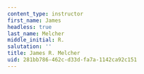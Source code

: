 ```yaml
---
content_type: instructor
first_name: James
headless: true
last_name: Melcher
middle_initial: R.
salutation: ''
title: James R. Melcher
uid: 281bb786-462c-d33d-fa7a-1142ca92c151
---
```

